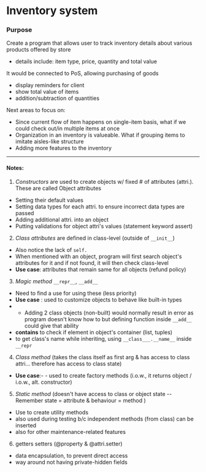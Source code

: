 # Inventory system

### Purpose

Create a program that allows user to track inventory details about various products offered by store
- details include: item type, price, quantity and total value

It would be connected to PoS, allowing purchasing of goods
- display reminders for client
- show total value of items
- addition/subtraction of quantities

Next areas to focus on:
- Since current flow of item happens on single-item basis, what if we could check out/in multiple items at once
- Organization in an inventory is valueable. What if grouping items to imitate aisles-like structure
- Adding more features to the inventory
------
#### Notes:
1. _Constructors_ are used to create objects w/ fixed # of attributes (attri.). These are called Object attributes
- Setting their default values
- Setting data types for each attri. to ensure incorrect data types are passed
- Adding additional attri. into an object
- Putting validations for object attri's values (statement keyword assert)

2. _Class attributes_ are defined in class-level (outside of `__init__`)
- Also notice the lack of `self.`
- When mentioned with an object, program will first search object's attributes for it and if not found, it will then check class-level
- **Use case**: attributes that remain same for all objects (refund policy)

3. _Magic method_ `__repr__`, `__add__`   
- Need to find a use for using these (less priority)
- **Use case** : used to customize objects to behave like built-in types 
- - Adding 2 class objects (non-built) would normally result in error as program doesn't know how to but defining function inside `__add__` could give that ability    
- __contains__ to check if element in object's container (list, tuples)
- to get class's name while inheriting, using `__class___.__name__` inside `__repr`

4. _Class method_ (takes the class itself as first arg & has access to class attri... therefore has access to class state)
- **Use case**:- - used to create factory methods (i.o.w., it returns object / i.o.w., alt. constructor)

5. _Static method_ (doesn't have access to class or object state -- Remember state = attribute & behaviour = method )
- Use to create utility methods
- also used during testing b/c independent methods (from class) can be inserted
- also for other maintenance-related features 

6. getters setters (@property & @attri.setter)
- data encapsulation, to prevent direct access
- way around not having private-hidden fields 